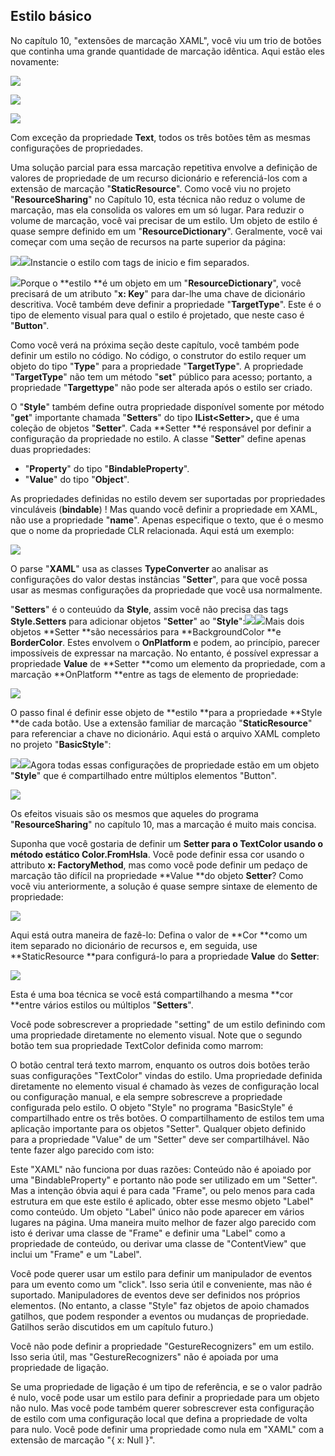 ## Estilo básico

No capítulo 10, "extensões de marcação XAML", você viu um trio de botões que continha uma grande quantidade de  marcação idêntica. Aqui estão eles novamente:

![](/assets/12-1-estilo.png)

![](/assets/12-2-estilo.png)

![](/assets/12-3-estilo.png)

Com exceção da propriedade **Text**, todos os três botões têm as mesmas configurações de propriedades.

Uma solução parcial para essa marcação repetitiva envolve a definição de valores de propriedade de um recurso dicionário e referenciá-los com a extensão de marcação "**StaticResource**". Como você viu no projeto "**ResourceSharing**"  no Capítulo 10, esta técnica não reduz o volume de marcação, mas ela consolida os valores em um só lugar. Para reduzir o volume de marcação, você vai precisar de um estilo. Um objeto de estilo é quase sempre definido em um "**ResourceDictionary**". Geralmente, você vai começar com uma seção de recursos na parte superior da página:

![](/assets/12-04REsourceDictionary.png)![](/assets/12-05-resorcedictionay1.png)Instancie o estilo com tags de inicio e fim separados.

![](/assets/12-06-estilo-tags.png)Porque o **estilo **é um objeto em um "**ResourceDictionary**", você precisará de um atributo "**x: Key**" para dar-lhe uma chave de dicionário descritiva. Você também deve definir a propriedade "**TargetType**". Este é o tipo de elemento visual para qual o estilo é projetado, que neste caso é "**Button**".

Como você verá na próxima seção deste capítulo, você também pode definir um estilo no código. No código, o construtor do estilo requer um objeto do tipo "**Type**" para a propriedade "**TargetType**". A propriedade "**TargetType**" não tem um método "**set**" público para acesso; portanto, a propriedade "**Targettype**" não pode ser alterada após o estilo ser criado.

O "**Style**" também define outra propriedade disponível somente por método "**get**" importante chamada "**Setters**" do tipo **IList&lt;Setter&gt;,** que é uma coleção de objetos "**Setter**". Cada **Setter **é responsável por definir a configuração da propriedade no estilo. A classe "**Setter**" define apenas duas propriedades:

* "**Property**" do tipo "**BindableProperty**".
* "**Value**" do tipo  "**Object**".

As propriedades definidas no estilo devem ser suportadas por propriedades vinculáveis​​ \(**bindable**\) ! Mas quando você definir a propriedade em XAML, não use a propriedade "**name**". Apenas especifique o texto, que é o mesmo que o nome da propriedade CLR relacionada. Aqui está um exemplo:

![](/assets/12-07-PropiedadeCLR.png)

O parse "**XAML**" usa as classes **TypeConverter** ao analisar as configurações do valor destas instâncias "**Setter**", para que você possa usar as mesmas configurações da propriedade que você usa normalmente.

 "**Setters**" é o conteuúdo da **Style**, assim você não precisa das tags **Style.Setters** para adicionar objetos "**Setter**" ao "**Style**":![](/assets/12-08-SetterStyle.png)![](/assets/12-09-SetterStyler1.png)Mais dois objetos **Setter **são necessários para **BackgroundColor **e **BorderColor**. Estes envolvem o **OnPlatform** e podem, ao princípio, parecer impossíveis de expressar na marcação. No entanto, é possível expressar a propriedade **Value** de **Setter **como um elemento da propriedade, com a marcação **OnPlatform **entre as tags de elemento de propriedade:

![](/assets/12-10-SetterProperty.png)

O passo final é definir esse objeto de **estilo **para a propriedade **Style **de cada botão. Use a extensão familiar de marcação "**StaticResource**" para referenciar a chave no dicionário. Aqui está o arquivo XAML completo no projeto "**BasicStyle**":

![](/assets/12-11-BasciStyle.png)![](/assets/12-12-BasciStyle.png)Agora todas essas configurações de propriedade estão em um objeto "**Style**" que é compartilhado entre múltiplos elementos "Button".

![](/assets/12-12-ExemploTelasStyle.png)

Os efeitos visuais são os mesmos que aqueles do programa "**ResourceSharing**" no capítulo 10, mas a marcação é muito mais concisa. 

Suponha que você gostaria de definir um **Setter **para o TextColor usando o método estátic**o Color.FromHsla**. Você pode definir essa cor usando o attributo **x: FactoryMethod**, mas como você pode definir um pedaço de marcação tão difícil na propriedade **Value **do objeto **Setter**? Como você viu anteriormente, a solução é quase sempre sintaxe de elemento de propriedade:

![](/assets/12-13-ValeuSttert.png)

Aqui está outra maneira de fazê-lo: Defina o valor de **Cor **como um item separado no dicionário de recursos e, em seguida, use **StaticResource **para configurá-lo para a propriedade **Value** do **Setter**:

![](/assets/12-14-OutraManeira.png)

Esta é uma boa técnica se você está compartilhando a mesma **cor **entre vários estilos ou múltiplos "**Setters**". 

Você pode sobrescrever a propriedade "setting" de um estilo definindo com uma propriedade diretamente no elemento visual. Note que o segundo botão tem sua propriedade TextColor definida como marrom:

O botão central terá texto marrom, enquanto os outros dois botões terão suas configurações "TextColor" vindas do estilo. Uma propriedade definida diretamente no elemento visual é chamado às vezes de configuração local ou configuração manual, e ela sempre sobrescreve a propriedade configurada pelo estilo. O objeto "Style" no programa "BasicStyle" é compartilhado entre os três botões. O compartilhamento de estilos tem uma aplicação importante para os objetos "Setter". Qualquer objeto definido para a propriedade "Value" de um "Setter" deve ser compartilhável. Não tente fazer algo parecido com isto:

Este "XAML" não funciona por duas razões: Conteúdo não é apoiado por uma "BindableProperty" e portanto não pode ser utilizado em um "Setter". Mas a intenção óbvia aqui é para cada "Frame", ou pelo menos para cada estrutura em que este estilo é aplicado, obter esse mesmo objeto "Label" como conteúdo. Um objeto "Label" único não pode aparecer em vários lugares na página. Uma maneira muito melhor de fazer algo parecido com isto é derivar uma classe de "Frame" e definir uma "Label" como a propriedade de conteúdo, ou derivar uma classe de "ContentView" que inclui um "Frame" e um "Label".

Você pode querer usar um estilo para definir um manipulador de eventos para um evento como um "click". Isso seria útil e conveniente, mas não é suportado. Manipuladores de eventos deve ser definidos nos próprios elementos. \(No entanto, a classe "Style" faz objetos de apoio chamados gatilhos, que podem responder a eventos ou mudanças de propriedade. Gatilhos serão discutidos em um capítulo futuro.\)

Você não pode definir a propriedade "GestureRecognizers" em um estilo. Isso seria útil, mas "GestureRecognizers" não é apoiada por uma propriedade de ligação.

Se uma propriedade de ligação é um tipo de referência, e se o valor padrão é nulo, você pode usar um estilo para definir a propriedade para um objeto não nulo. Mas você pode também querer sobrescrever esta configuração de estilo com uma configuração local que defina a propriedade de volta para nulo. Você pode definir uma propriedade como nula em "XAML" com a extensão de marcação "{ x: Null }".

